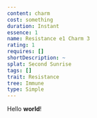 ```yaml
---
content: charm
cost: something
duration: Instant
essence: 1
name: Resistance e1 Charm 3
rating: 1
requires: []
shortDescription: ~
splat: Second Sunrise
tags: []
trait: Resistance
tree: Immune
type: Simple
---
```


Hello **world**!
